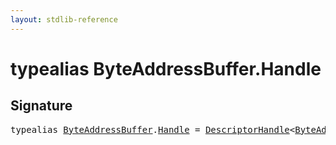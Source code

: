 ```yaml
---
layout: stdlib-reference
---
```


# typealias ByteAddressBuffer\.Handle

## Signature

<pre>
<span class='code_keyword'>typealias</span> <a href="../index.html" class="code_type">ByteAddressBuffer</a>.<a href=".html" class="code_type">Handle</a> = <a href="../../descriptorhandle-0a/index.html" class="code_type">DescriptorHandle</a>&lt;<a href="../index.html" class="code_type">ByteAddressBuffer</a>&gt;;
</pre>

